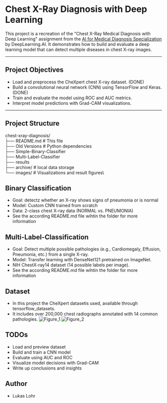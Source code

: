 # Chest X-Ray Diagnosis with Deep Learning

This project is a recreation of the "Chest X-Ray Medical Diagnosis with Deep Learning" assignment from the [AI for Medical Diagnosis Specialization](https://www.coursera.org/specializations/ai-for-medicine) by DeepLearning.AI. It demonstrates how to build and evaluate a deep learning model that can detect multiple diseases in chest X-ray images.

---

## Project Objectives

- Load and preprocess the CheXpert chest X-ray dataset. (DONE)
- Build a convolutional neural network (CNN) using TensorFlow and Keras. (DONE)
- Train and evaluate the model using ROC and AUC metrics.
- Interpret model predictions with Grad-CAM visualizations.

---

## Project Structure

chest-xray-diagnosis/\
├── README.md # This file\
├── Old Versions # Python dependencies\
├── Simple-Binary-Classifier \
├── Multi-Label-Classifier \
├── results \
├── archive/ # local data storage\
└── images/ # Visualizations and result figures\

## Binary Classification

- Goal: detectz whether an X-ray shows signs of pneumonia or is normal
- Model: Custom CNN trained from scratch
- Data: 2-class chest X-ray data (NORMAL vs. PNEUMONIA)
- See the according README.md file wihtin the folder for more information

## Multi-Label-Classification

- Goal: Detect multiple possible pathologies (e.g., Cardiomegaly, Effusion, Pneumonia, etc.) from a single X-ray.
- Model: Transfer learning with DenseNet121 pretrained on ImageNet.
- NIH ChestX-ray14 dataset (14 possible labels per image).
- See the according README.md file wihtin the folder for more information

## Dataset

- In this project the CheXpert datasetis used, available through tensorflow_datasets.
- It includes over 200,000 chest radiographs annotated with 14 common pathologies.
![Figure_1](https://github.com/user-attachments/assets/4f639c98-4c35-4093-baf1-616e6f3456a2)
![Figure_2](https://github.com/user-attachments/assets/b0243789-ece0-495f-b29c-024627691e41)

## TODOs

- Load and preview dataset
- Build and train a CNN model
- Evaluate using AUC and ROC
- Visualize model decisions with Grad-CAM
- Write up conclusions and insights

## Author

- Lukas Lohr
